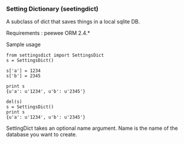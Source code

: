 ### Setting Dictionary (seetingdict)

A subclass of dict that saves things in a local sqlite DB.  

Requirements : peewee ORM 2.4.*

Sample usage
```
from settingsdict import SettingsDict
s = SettingsDict()

s['a'] = 1234
s['b'] = 2345

print s
{u'a': u'1234', u'b': u'2345'} 

del(s)
s = SettingsDict()
print s
{u'a': u'1234', u'b': u'2345'} 
```

SettingDict takes an optional name argument.  Name is the name of the database you want to create.

